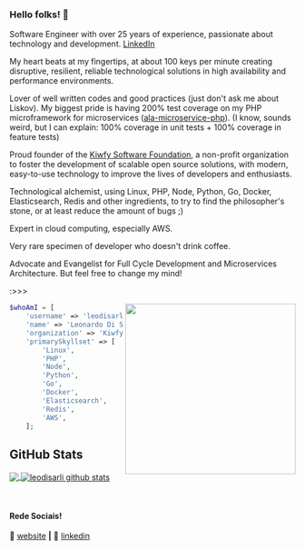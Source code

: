### Hello folks! 👋

Software Engineer with over 25 years of experience, passionate about technology and development. [LinkedIn](https://www.linkedin.com/in/disarli)

My heart beats at my fingertips, at about 100 keys per minute creating disruptive, resilient, reliable technological solutions in high availability and performance environments.

Lover of well written codes and good practices (just don't ask me about Liskov). My biggest pride is having 200% test coverage on my PHP microframework for microservices ([ala-microservice-php](https://github.com/kiwfy/ala-microservice-php)). (I know, sounds weird, but I can explain: 100% coverage in unit tests + 100% coverage in feature tests)

Proud founder of the [Kiwfy Software Foundation](https://github.com/kiwfy), a non-profit organization to foster the development of scalable open source solutions, with modern, easy-to-use technology to improve the lives of developers and enthusiasts.

Technological alchemist, using Linux, PHP, Node, Python, Go, Docker, Elasticsearch, Redis and other ingredients, to try to find the philosopher's stone, or at least reduce the amount of bugs ;)

Expert in cloud computing, especially AWS.

Very rare specimen of developer who doesn't drink coffee.

Advocate and Evangelist for Full Cycle Development and Microservices Architecture. But feel free to change my mind!

:>>>

<img align="right" width="300" src="https://raw.github.comleodisarli/leodisarli/master/assets/programming.gif" />

```php
$whoAmI = [
    'username' => 'leodisarli',
    'name' => 'Leonardo Di Sarli',
    'organization' => 'Kiwfy Software Foundation',
    'primarySkyllset' => [
        'Linux',
        'PHP',
        'Node',
        'Python',
        'Go',
        'Docker',
        'Elasticsearch',
        'Redis',
        'AWS',
    ];
```

## **GitHub Stats**

<a href="https://github.com/leodisarli">
  <img align="center" src="https://github-readme-stats.vercel.app/api/top-langs/?username=leodisarli&theme=dracula&hide_langs_below=1&langs_count=10&layout=compact" />
</a>

<a href="https://github.com/Gurupreet">
 <img align="center" src="https://github-readme-stats.vercel.app/api?username=leodisarli&show_icons=true&theme=dracula&line_height=27&include_all_commits=1&count_private=true" alt="leodisarli github stats"/>
</a>

[website]: https://disarli.com.br/
[linkedin]: https://www.linkedin.com/in/disarli/
<br>

#### Rede Sociais!

🏡 [website][website] **|** 
👔 [linkedin][linkedin]
